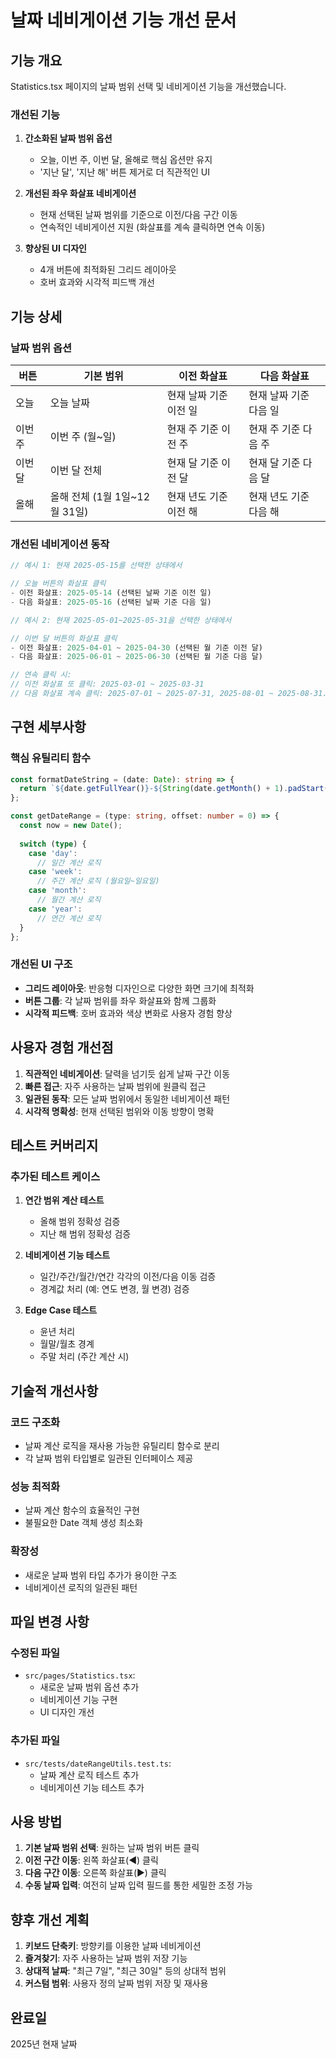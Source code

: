 # 날짜 네비게이션 기능 개선 문서

## 기능 개요

Statistics.tsx 페이지의 날짜 범위 선택 및 네비게이션 기능을 개선했습니다.

### 개선된 기능

1. **간소화된 날짜 범위 옵션**
   - 오늘, 이번 주, 이번 달, 올해로 핵심 옵션만 유지
   - '지난 달', '지난 해' 버튼 제거로 더 직관적인 UI

2. **개선된 좌우 화살표 네비게이션**
   - 현재 선택된 날짜 범위를 기준으로 이전/다음 구간 이동
   - 연속적인 네비게이션 지원 (화살표를 계속 클릭하면 연속 이동)

3. **향상된 UI 디자인**
   - 4개 버튼에 최적화된 그리드 레이아웃
   - 호버 효과와 시각적 피드백 개선

## 기능 상세

### 날짜 범위 옵션

| 버튼 | 기본 범위 | 이전 화살표 | 다음 화살표 |
|------|----------|------------|------------|
| 오늘 | 오늘 날짜 | 현재 날짜 기준 이전 일 | 현재 날짜 기준 다음 일 |
| 이번 주 | 이번 주 (월~일) | 현재 주 기준 이전 주 | 현재 주 기준 다음 주 |
| 이번 달 | 이번 달 전체 | 현재 달 기준 이전 달 | 현재 달 기준 다음 달 |
| 올해 | 올해 전체 (1월 1일~12월 31일) | 현재 년도 기준 이전 해 | 현재 년도 기준 다음 해 |

### 개선된 네비게이션 동작

```typescript
// 예시 1: 현재 2025-05-15를 선택한 상태에서

// 오늘 버튼의 화살표 클릭
- 이전 화살표: 2025-05-14 (선택된 날짜 기준 이전 일)
- 다음 화살표: 2025-05-16 (선택된 날짜 기준 다음 일)

// 예시 2: 현재 2025-05-01~2025-05-31을 선택한 상태에서

// 이번 달 버튼의 화살표 클릭
- 이전 화살표: 2025-04-01 ~ 2025-04-30 (선택된 월 기준 이전 달)
- 다음 화살표: 2025-06-01 ~ 2025-06-30 (선택된 월 기준 다음 달)

// 연속 클릭 시: 
// 이전 화살표 또 클릭: 2025-03-01 ~ 2025-03-31
// 다음 화살표 계속 클릭: 2025-07-01 ~ 2025-07-31, 2025-08-01 ~ 2025-08-31...
```

## 구현 세부사항

### 핵심 유틸리티 함수

```typescript
const formatDateString = (date: Date): string => {
  return `${date.getFullYear()}-${String(date.getMonth() + 1).padStart(2, '0')}-${String(date.getDate()).padStart(2, '0')}`;
};

const getDateRange = (type: string, offset: number = 0) => {
  const now = new Date();
  
  switch (type) {
    case 'day': 
      // 일간 계산 로직
    case 'week': 
      // 주간 계산 로직 (월요일~일요일)
    case 'month': 
      // 월간 계산 로직
    case 'year': 
      // 연간 계산 로직
  }
};
```

### 개선된 UI 구조

- **그리드 레이아웃**: 반응형 디자인으로 다양한 화면 크기에 최적화
- **버튼 그룹**: 각 날짜 범위를 좌우 화살표와 함께 그룹화
- **시각적 피드백**: 호버 효과와 색상 변화로 사용자 경험 향상

## 사용자 경험 개선점

1. **직관적인 네비게이션**: 달력을 넘기듯 쉽게 날짜 구간 이동
2. **빠른 접근**: 자주 사용하는 날짜 범위에 원클릭 접근
3. **일관된 동작**: 모든 날짜 범위에서 동일한 네비게이션 패턴
4. **시각적 명확성**: 현재 선택된 범위와 이동 방향이 명확

## 테스트 커버리지

### 추가된 테스트 케이스

1. **연간 범위 계산 테스트**
   - 올해 범위 정확성 검증
   - 지난 해 범위 정확성 검증

2. **네비게이션 기능 테스트**
   - 일간/주간/월간/연간 각각의 이전/다음 이동 검증
   - 경계값 처리 (예: 연도 변경, 월 변경) 검증

3. **Edge Case 테스트**
   - 윤년 처리
   - 월말/월초 경계
   - 주말 처리 (주간 계산 시)

## 기술적 개선사항

### 코드 구조화
- 날짜 계산 로직을 재사용 가능한 유틸리티 함수로 분리
- 각 날짜 범위 타입별로 일관된 인터페이스 제공

### 성능 최적화
- 날짜 계산 함수의 효율적인 구현
- 불필요한 Date 객체 생성 최소화

### 확장성
- 새로운 날짜 범위 타입 추가가 용이한 구조
- 네비게이션 로직의 일관된 패턴

## 파일 변경 사항

### 수정된 파일
- `src/pages/Statistics.tsx`: 
  - 새로운 날짜 범위 옵션 추가
  - 네비게이션 기능 구현
  - UI 디자인 개선

### 추가된 파일
- `src/tests/dateRangeUtils.test.ts`: 
  - 날짜 계산 로직 테스트 추가
  - 네비게이션 기능 테스트 추가

## 사용 방법

1. **기본 날짜 범위 선택**: 원하는 날짜 범위 버튼 클릭
2. **이전 구간 이동**: 왼쪽 화살표(◀) 클릭
3. **다음 구간 이동**: 오른쪽 화살표(▶) 클릭
4. **수동 날짜 입력**: 여전히 날짜 입력 필드를 통한 세밀한 조정 가능

## 향후 개선 계획

1. **키보드 단축키**: 방향키를 이용한 날짜 네비게이션
2. **즐겨찾기**: 자주 사용하는 날짜 범위 저장 기능
3. **상대적 날짜**: "최근 7일", "최근 30일" 등의 상대적 범위
4. **커스텀 범위**: 사용자 정의 날짜 범위 저장 및 재사용

## 완료일
2025년 현재 날짜 